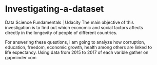 # Investigating-a-dataset
Data Science Fundamentals | Udacity
The main objective of this investigation is to find out which economic and social factors affects
directly in the longevity of people of different countries.

For answering these questions, i am going to analyze how corruption, education, freedom, economic
growth, health among others are linked to life expectancy. Using data from 2015 to 2017 of each
varible gather on gapminder.com
